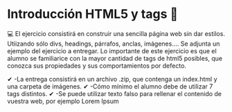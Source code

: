 # Introducción HTML5 y tags 🔗
💻
El ejercicio consistirá en construir una sencilla página web sin dar estilos. Utiizando sólo divs, headings, párrafos, anclas, imágenes.... Se adjunta un ejemplo del ejercicio a entregar.
Lo importante de este ejercicio es que el alumno se familiarice con la mayor cantidad de tags de html5 posibles, que conozca sus propiedades y sus comportamientos por defecto.

✔ -La entrega consistirá en un archivo .zip, que contenga un index.html y una carpeta de imágenes. 
✔ -Cómo mínimo el alumno debe de utilizar 7 tags distintos.
✔ -Se puede utilizar texto falso para rellenar el contenido de vuestra web, por ejemplo Lorem Ipsum
